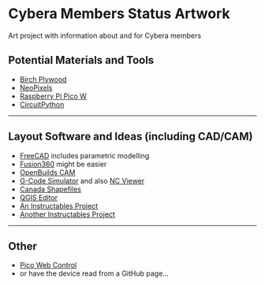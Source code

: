 # Cybera Members Status Artwork

Art project with information about and for Cybera members

## Potential Materials and Tools

* [Birch Plywood](https://www.windsorplywood.com/product/birch-import-plywood/)
* [NeoPixels](https://learn.adafruit.com/adafruit-neopixel-uberguide)
* [Raspberry Pi Pico W](https://www.pishop.ca/product/raspberry-pi-pico-w/)
* [CircuitPython](https://learn.adafruit.com/getting-started-with-raspberry-pi-pico-circuitpython/neopixel-leds)

---

## Layout Software and Ideas (including CAD/CAM)

* [FreeCAD](https://www.freecad.org/) includes parametric modelling
* [Fusion360](https://www.autodesk.com/products/fusion-360/overview?term=1-YEAR&tab=subscription) might be easier
* [OpenBuilds CAM](https://cam.openbuilds.com/)
* [G-Code Simulator](https://nraynaud.github.io/webgcode/) and also [NC Viewer](https://ncviewer.com/)
* [Canada Shapefiles](https://www12.statcan.gc.ca/census-recensement/2021/geo/sip-pis/boundary-limites/index2021-eng.cfm?year=21)
* [QGIS Editor](https://qgis.org/en/site/)
* [An Instructables Project](https://www.instructables.com/CNC-Cut-Map-With-Photo-Engraving/)
* [Another Instructables Project](https://www.instructables.com/Google-Maps-for-CNC-Projects/)

---
## Other

* [Pico Web Control](https://github.com/justbuchanan/pico_web_control)
* or have the device read from a GitHub page...
